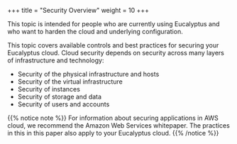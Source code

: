 +++
title = "Security Overview"
weight = 10
+++

This topic is intended for people who are currently using Eucalyptus and who want to harden the cloud and underlying configuration.

This topic covers available controls and best practices for securing your Eucalyptus cloud. Cloud security depends on security across many layers of infrastructure and technology: 

* Security of the physical infrastructure and hosts 
* Security of the virtual infrastructure 
* Security of instances 
* Security of storage and data 
* Security of users and accounts 

{{% notice note %}}
For information about securing applications in AWS cloud, we recommend the Amazon Web Services whitepaper. The practices in this in this paper also apply to your Eucalyptus cloud. 
{{% /notice %}}
